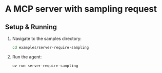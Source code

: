 # A MCP server with sampling request

## Setup & Running

1. Navigate to the samples directory:

   ```bash
   cd examples/server-require-sampling
   ```

2. Run the agent:

   ```bash
   uv run server-require-sampling
